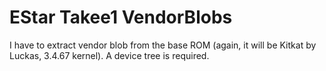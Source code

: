 # EStar Takee1 VendorBlobs
 I have to extract vendor blob from the base ROM (again, it will be Kitkat by Luckas, 3.4.67 kernel).
 A device tree is required.
